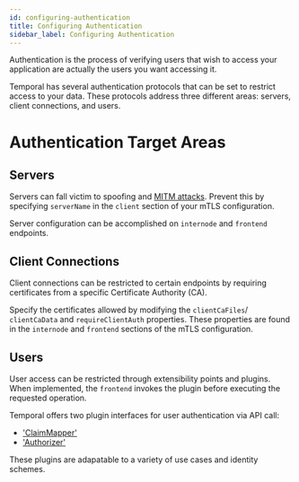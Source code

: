 ```yaml
---
id: configuring-authentication
title: Configuring Authentication
sidebar_label: Configuring Authentication
---
```


Authentication is the process of verifying users that wish to access your application are actually the users you want accessing it.

Temporal has several authentication protocols that can be set to restrict access to your data. These protocols address three different areas: servers, client connections, and users.

# Authentication Target Areas

## Servers

Servers can fall victim to spoofing and [MITM attacks](). Prevent this by specifying `serverName` in the `client` section of your mTLS configuration.

Server configuration can be accomplished on `internode` and `frontend` endpoints.

## Client Connections

Client connections can be restricted to certain endpoints by requiring certificates from a specific Certificate Authority (CA).

Specify the certificates allowed by modifying the `clientCaFiles`/ `clientCaData` and `requireClientAuth` properties. These properties are found in the `internode` and `frontend` sections of the mTLS configuration.

## Users

User access can be restricted through extensibility points and plugins. When implemented, the `frontend` invokes the plugin before executing the requested operation.

Temporal offers two plugin interfaces for user authentication via API call:

- ['ClaimMapper'](/docs/security/what-is-claimmapper)
- ['Authorizer'](/docs/security/what-is-authorizer)

These plugins are adapatable to a variety of use cases and identity schemes.
